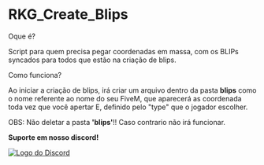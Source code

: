 # RKG_Create_Blips

Oque é?

Script para quem precisa pegar coordenadas em massa, com os BLIPs syncados para todos que estão na criação de blips.

Como funciona?

Ao iniciar a criação de blips, irá criar um arquivo dentro da pasta **blips** como o nome referente ao nome do seu FiveM, que aparecerá as coordenada toda vez que você apertar E, definido pelo "type" que o jogador escolher.

OBS: Não deletar a pasta **'blips'**!! Caso contrario não irá funcionar.

**Suporte em nosso discord!**

<a href="https://dsc.gg/rkgstore"><img  alt="Logo do Discord" src="https://img.shields.io/badge/Discord-7289DA?style=for-the-badge&logo=discord&logoColor=white"></a>